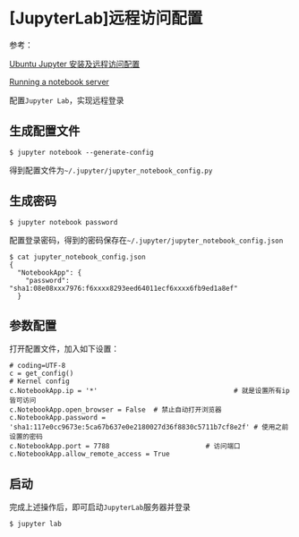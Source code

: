 
# [JupyterLab]远程访问配置

参考：

[Ubuntu Jupyter 安装及远程访问配置](https://blog.csdn.net/Echo_y_d/article/details/83576841)

[Running a notebook server](https://jupyter-notebook.readthedocs.io/en/stable/public_server.html)

配置`Jupyter Lab`，实现远程登录

## 生成配置文件

```
$ jupyter notebook --generate-config
```

得到配置文件为`~/.jupyter/jupyter_notebook_config.py`

## 生成密码

```
$ jupyter notebook password
```

配置登录密码，得到的密码保存在`~/.jupyter/jupyter_notebook_config.json`

```
$ cat jupyter_notebook_config.json 
{
  "NotebookApp": {
    "password": "sha1:08e08xxx7976:f6xxxx8293eed64011ecf6xxxx6fb9ed1a8ef"
  }
```

## 参数配置

打开配置文件，加入如下设置：

```
# coding=UTF-8
c = get_config()
# Kernel config
c.NotebookApp.ip = '*'                                  # 就是设置所有ip皆可访问
c.NotebookApp.open_browser = False  # 禁止自动打开浏览器
c.NotebookApp.password = 'sha1:117e0cc9673e:5ca67b637e0e2180027d36f8830c5711b7cf8e2f' # 使用之前设置的密码
c.NotebookApp.port = 7788                        # 访问端口
c.NotebookApp.allow_remote_access = True
```

## 启动

完成上述操作后，即可启动`JupyterLab`服务器并登录

```
$ jupyter lab
```

